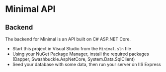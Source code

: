 # Minimal API

## Backend
The backend for Minimal is an API built on C# ASP.NET Core.
-  Start this project in Visual Studio from the ```Minimal.sln``` file
- Using your NuGet Package Manager, install the required packages (Dapper, Swashbuckle.AspNetCore, System.Data.SqlClient)
- Seed your database with some data, then run your server on IIS Express
